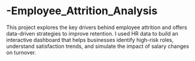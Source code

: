 # -Employee_Attrition_Analysis
This project explores the key drivers behind employee attrition and offers data-driven strategies to improve retention. I used HR data to build an interactive dashboard that helps businesses identify high-risk roles, understand satisfaction trends, and simulate the impact of salary changes on turnover. 
